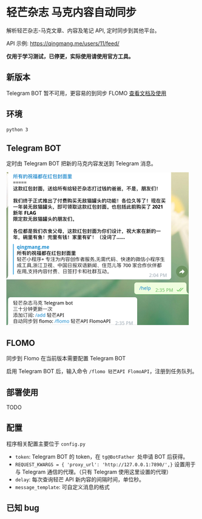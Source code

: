 # 轻芒杂志 马克内容自动同步

解析轻芒杂志-马克文章、内容及笔记 API, 定时同步到其他平台。

API 示例: https://qingmang.me/users/11/feed/

<b> 仅用于学习测试，已停更，实际使用请使用官方工具。 </b>

## 新版本
Telegram BOT 暂不可用，更容易的到同步 FLOMO
[查看文档及使用](https://github.com/dake0805/Qingmang-mark/tree/flomo_only)

## 环境

`python 3`

## Telegram BOT

定时由 Telegram BOT 把新的马克内容发送到 Telegram 消息。

<img src="README.assets/image-20210210151332862.png" alt="image-20210210151332862" style="zoom:50%;" />

## FLOMO

同步到 Flomo 在当前版本需要配置 Telegram BOT

启用 Telegram BOT 后，输入命令 `/flomo 轻芒API FlomoAPI`，注册到任务队列。

## 部署使用

TODO

## 配置

程序相关配置主要位于 `config.py`

- `token`: Telegram BOT 的 token，在 `tg@BotFather `处申请 BOT 后获得。
- `REQUEST_KWARGS = { 'proxy_url': 'http://127.0.0.1:7890/',}` 设置用于与 Telegram 通信的代理。（只有 Telegram 使用这里设置的代理）
- `delay`: 每次查询轻芒 API 新内容的间隔时间，单位秒。
- `message_template`: 可自定义消息的格式



## 已知 bug

